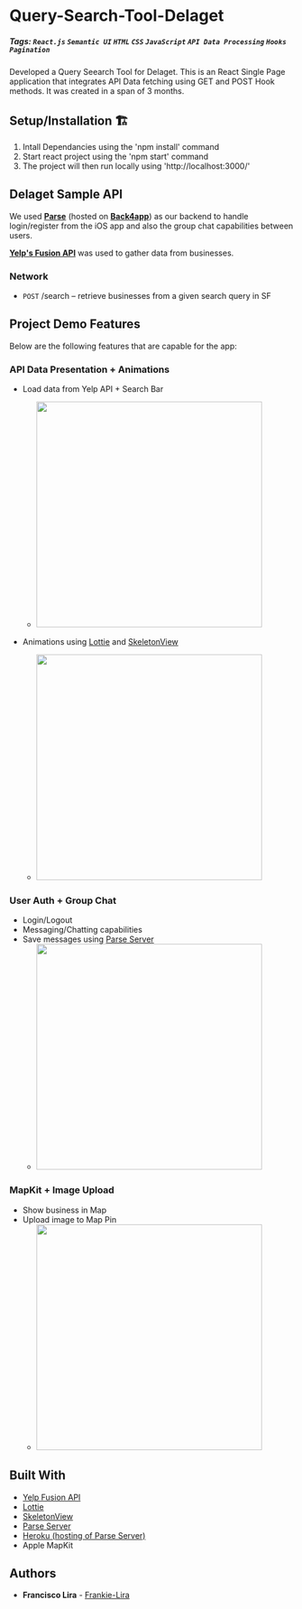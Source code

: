 # Query-Search-Tool-Delaget

##### Tags: `React.js` `Semantic UI` `HTML` `CSS` `JavaScript` `API Data Processing` `Hooks` `Pagination`

Developed a Query Seearch Tool for Delaget. This is an React Single Page application that integrates  API Data fetching using GET and POST Hook methods. It was created in a span of 3 months. 

## Setup/Installation 🏗


1. Intall Dependancies using the 'npm install' command
2. Start react project using the 'npm start' command
3. The project will then run locally using 'http://localhost:3000/'

## Delaget Sample API

We used [**Parse**](https://parseplatform.org/) (hosted on [**Back4app**](https://www.back4app.com/)) as our backend to handle login/register from the iOS app and also the group chat capabilities between users.

[**Yelp's Fusion API**](https://www.yelp.com/fusion) was used to gather data from businesses.


### Network

- `POST` /search – retrieve businesses from a given search query in SF


## Project Demo Features

Below are the following features that are capable for the app:


### API Data Presentation + Animations

- Load data from Yelp API + Search Bar
	- <img src="https://i.imgur.com/SEyigmC.gif" height=400>

- Animations using [Lottie](https://airbnb.io/lottie/#/) and [SkeletonView](https://github.com/Juanpe/SkeletonView)
	- <img src="https://imgur.com/EJGYjhl.gif" height=400>

### User Auth + Group Chat

- Login/Logout
- Messaging/Chatting capabilities
- Save messages using [Parse Server](https://parseplatform.org/)
	- <img src="https://imgur.com/vhH5dkG.gif" height=400>

### MapKit + Image Upload

- Show business in Map
- Upload image to Map Pin
	- <img src="https://imgur.com/Npz2m1A.gif" height=400>


## Built With

- [Yelp Fusion API](https://www.yelp.com/fusion)
- [Lottie](https://airbnb.io/lottie/#/)
- [SkeletonView](https://github.com/Juanpe/SkeletonView)
- [Parse Server](https://parseplatform.org/)
- [Heroku (hosting of Parse Server)](https://heroku.com)
- Apple MapKit


## Authors

- **Francisco Lira** - [Frankie-Lira](https://github.com/frankie-lira)
 
